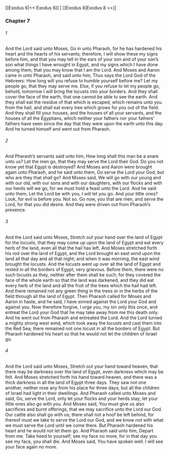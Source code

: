 [[Exodus 6|<< Exodus 6]]  |  [[Exodus 8|Exodus 8 >>]]

### Chapter 7
###### 1
And the Lord said unto Moses, Go in unto Pharaoh, for he has hardened his heart and the hearts of his servants; therefore, I will show these my signs before him, and that you may tell in the ears of your son and of your son’s son what things I have wrought in Egypt, and my signs which I have done among them, that you may know that I am the Lord. And Moses and Aaron came in unto Pharaoh, and said unto him, Thus says the Lord God of the Hebrews: How long will you refuse to humble yourself before me? Let my people go, that they may serve me. Else, if you refuse to let my people go, behold, tomorrow I will bring the locusts into your borders. And they shall cover the face of the earth, that one cannot be able to see the earth. And they shall eat the residue of that which is escaped, which remains unto you from the hail, and shall eat every tree which grows for you out of the field. And they shall fill your houses, and the houses of all your servants, and the houses of all the Egyptians, which neither your fathers nor your fathers’ fathers have seen since the day that they were upon the earth unto this day. And he turned himself and went out from Pharaoh.

###### 2
And Pharaoh’s servants said unto him, How long shall this man be a snare unto us? Let the men go, that they may serve the Lord their God. Do you not know yet that Egypt is destroyed? And Moses and Aaron were brought again unto Pharaoh, and he said unto them, Go serve the Lord your God, but who are they that shall go? And Moses said, We will go with our young and with our old, with our sons and with our daughters, with our flocks and with our herds will we go, for we must hold a feast unto the Lord. And he said unto them, Let the Lord be with you, I will let you go. And your little ones? Look, for evil is before you. Not so. Go now, you that are men, and serve the Lord, for that you did desire. And they were driven out from Pharaoh’s presence.

###### 3
And the Lord said unto Moses, Stretch out your hand over the land of Egypt for the locusts, that they may come up upon the land of Egypt and eat every herb of the land, even all that the hail has left. And Moses stretched forth his rod over the land of Egypt, and the Lord brought an east wind upon the land all that day and all that night; and when it was morning, the east wind brought the locusts. And the locusts went up over all the land of Egypt and rested in all the borders of Egypt, very grievous. Before them, there were no such locusts as they, neither after them shall be such; for they covered the face of the whole earth so that the land was darkened, and they did eat every herb of the land and all the fruit of the trees which the hail had left. And there remained not any green thing in the trees or in the herbs of the field through all the land of Egypt. Then Pharaoh called for Moses and Aaron in haste, and he said, I have sinned against the Lord your God and against you. Now therefore forgive, I urge you, my sin only this once, and entreat the Lord your God that he may take away from me this death only. And he went out from Pharaoh and entreated the Lord. And the Lord turned a mighty strong west wind, which took away the locusts and cast them into the Red Sea; there remained not one locust in all the borders of Egypt. But Pharaoh hardened his heart so that he would not let the children of Israel go.

###### 4
And the Lord said unto Moses, Stretch out your hand toward heaven, that there may be darkness over the land of Egypt, even darkness which may be felt. And Moses stretched forth his hand toward heaven, and there was a thick darkness in all the land of Egypt three days. They saw not one another, neither rose any from his place for three days; but all the children of Israel had light in their dwellings. And Pharaoh called unto Moses and said, Go, serve the Lord, only let your flocks and your herds stay; let your little ones also go with you. And Moses said, You must give us also sacrifices and burnt offerings, that we may sacrifice unto the Lord our God. Our cattle also shall go with us; there shall not a hoof be left behind, for thereof must we take to serve the Lord our God, and we know not with what we must serve the Lord until we come there. But Pharaoh hardened his heart and he would not let them go. And Pharaoh said unto him, Depart from me. Take heed to yourself; see my face no more, for in that day you see my face, you shall die. And Moses said, You have spoken well. I will see your face again no more.
